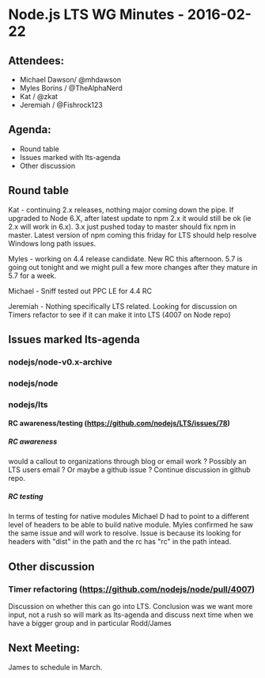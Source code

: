 # Node.js LTS WG Minutes - 2016-02-22

## Attendees:
* Michael Dawson/ @mhdawson
* Myles Borins / @TheAlphaNerd
* Kat / @zkat
* Jeremiah / @Fishrock123

## Agenda:

* Round table
* Issues marked with lts-agenda
* Other discussion

## Round table

Kat - continuing 2.x releases, nothing major coming down the pipe.  If upgraded to Node 6.X, after latest update to npm 2.x it would still be ok (ie 2.x will work in 6.x).  3.x just pushed today to master should fix npm in master.  Latest version of npm coming this friday for LTS should help resolve Windows long path issues.

Myles - working on 4.4 release candidate. New RC this afternoon.  5.7 is going out tonight and we might pull a few more changes after they mature in 5.7 for a week.

Michael - Sniff tested out PPC LE for 4.4 RC 

Jeremiah - Nothing specifically LTS related.  Looking for discussion on Timers refactor to see if it can make it into LTS (4007 on Node repo)

## Issues marked lts-agenda

### nodejs/node-v0.x-archive

### nodejs/node

### nodejs/lts

#### RC awareness/testing (https://github.com/nodejs/LTS/issues/78)

##### RC awareness

would a callout to organizations through blog or email work ?  Possibly an LTS users email ? Or maybe a github issue ?  Continue discussion in github repo.

##### RC testing  

In terms of testing for native modules Michael D had to point to a different level of headers to be able to build native module.  Myles confirmed he saw the same issue and will work to resolve.  Issue is because its looking for headers with "dist" in the path and the rc has "rc" in the path intead.

## Other discussion 

### Timer refactoring (https://github.com/nodejs/node/pull/4007)

Discussion on whether this can go into LTS.  Conclusion was we want more input, not a rush so will mark as
lts-agenda and discuss next time when we have a bigger group and in particular Rodd/James

## Next Meeting:

James to schedule in March.
